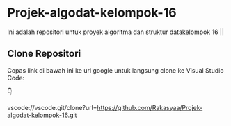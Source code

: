 # Projek-algodat-kelompok-16

Ini adalah repositori untuk proyek algoritma dan struktur datakelompok 16 || 

## Clone Repositori

Copas link di bawah ini ke url google untuk langsung clone ke Visual Studio Code:

👇  


vscode://vscode.git/clone?url=https://github.com/Rakasyaa/Projek-algodat-kelompok-16.git


